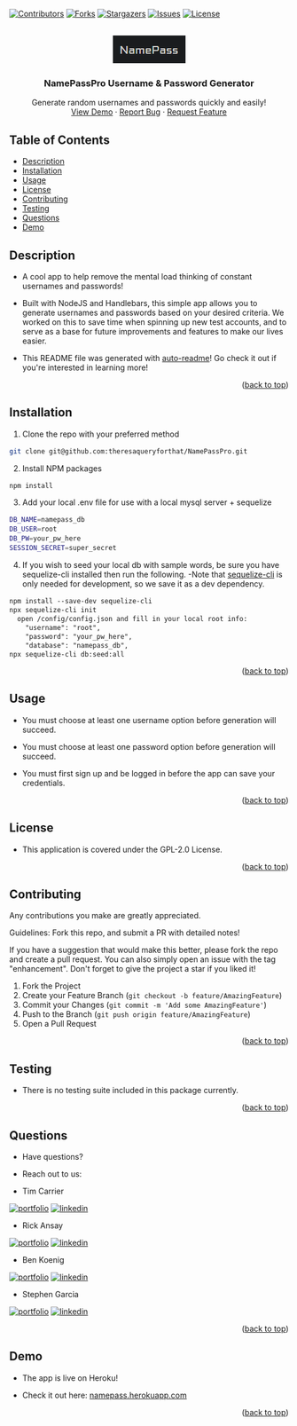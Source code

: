 <div id="top"></div>
<!--
*** Credit to Othneil Drew's Best-README-Template as the base
*** for this template and concept/layout. The following is an iteration
*** from that version, and contains similar structure, with some improvements
*** to allow for easy automation of the README generation process.
*** Check it out: https://github.com/othneildrew/Best-README-Template/
*** For more information about this README template version
*** see the following repo: https://github.com/theresaqueryforthat/auto-readme
-->

<!-- PROJECT SHIELDS -->
<!--
*** Reference links are enclosed in brackets [ ] instead of parentheses ( ).
*** See the bottom of this document for the declaration of the reference variables
*** for contributors-url, forks-url, etc. This is an optional, concise syntax you may use.
*** https://www.markdownguide.org/basic-syntax/#reference-style-links
-->
[![Contributors][contributors-shield]][contributors-url]
[![Forks][forks-shield]][forks-url]
[![Stargazers][stars-shield]][stars-url]
[![Issues][issues-shield]][issues-url]
[![License][license-shield]][license-url]


<!-- PROJECT LOGO -->
<br />
<div align="center">
  <a href="https://github.com/theresaqueryforthat/NamePassPro">
    <img src="assets/images/logo.png" alt="Logo" />
  </a>

<h3 align="center">NamePassPro Username & Password Generator</h3>

  <p align="center">
    Generate random usernames and passwords quickly and easily!
    <br />
    <a href="https://namepass.herokuapp.com/">View Demo</a>
    ·
    <a href="https://github.com/theresaqueryforthat/NamePassPro/issues">Report Bug</a>
    ·
    <a href="https://github.com/theresaqueryforthat/NamePassPro/issues">Request Feature</a>
  </p>
</div>

<!-- TABLE OF CONTENTS -->
## Table of Contents

* [Description](#description)
* [Installation](#installation)
* [Usage](#usage)
* [License](#license)
* [Contributing](#contributing)
* [Testing](#testing)
* [Questions](#questions)
* [Demo](#demo)

<!-- DESCRIPTION -->
## Description

* A cool app to help remove the mental load thinking of constant usernames and passwords!

* Built with NodeJS and Handlebars, this simple app allows you to generate usernames and passwords based on your desired criteria. We worked on this to save time when spinning up new test accounts, and to serve as a base for future improvements and features to make our lives easier.

* This README file was generated with [auto-readme](https://github.com/theresaqueryforthat/auto-readme/)! Go check it out if you're interested in learning more!

<p align="right">(<a href="#top">back to top</a>)</p>

<!-- INSTALLATION -->
## Installation

1. Clone the repo with your preferred method
```sh
git clone git@github.com:theresaqueryforthat/NamePassPro.git
```
2. Install NPM packages
```sh
npm install
```
3. Add your local .env file for use with a local mysql server + sequelize
```sh
DB_NAME=namepass_db
DB_USER=root
DB_PW=your_pw_here
SESSION_SECRET=super_secret
```
4. If you wish to seed your local db with sample words, be sure you have sequelize-cli installed then run the following.
-Note that [sequelize-cli](https://www.npmjs.com/package/sequelize-cli) is only needed for development, so we save it as a dev dependency.
```
npm install --save-dev sequelize-cli
npx sequelize-cli init
  open /config/config.json and fill in your local root info:
    "username": "root",
    "password": "your_pw_here",
    "database": "namepass_db",
npx sequelize-cli db:seed:all
```


<p align="right">(<a href="#top">back to top</a>)</p>

<!-- USAGE -->
## Usage

* You must choose at least one username option before generation will succeed.

* You must choose at least one password option before generation will succeed.

* You must first sign up and be logged in before the app can save your credentials.


<p align="right">(<a href="#top">back to top</a>)</p>

<!-- LICENSE -->
## License

* This application is covered under the GPL-2.0 License.

<p align="right">(<a href="#top">back to top</a>)</p>

<!-- CONTRIBUTING -->
## Contributing

Any contributions you make are greatly appreciated.

Guidelines: Fork this repo, and submit a PR with detailed notes!

If you have a suggestion that would make this better, please fork the repo and create a pull request.
You can also simply open an issue with the tag "enhancement".
Don't forget to give the project a star if you liked it!

1. Fork the Project
2. Create your Feature Branch (`git checkout -b feature/AmazingFeature`)
3. Commit your Changes (`git commit -m 'Add some AmazingFeature'`)
4. Push to the Branch (`git push origin feature/AmazingFeature`)
5. Open a Pull Request

<p align="right">(<a href="#top">back to top</a>)</p>

<!-- TESTING -->
## Testing

* There is no testing suite included in this package currently.

<p align="right">(<a href="#top">back to top</a>)</p>

<!-- QUESTIONS -->
## Questions

* Have questions?
* Reach out to us: 

* Tim Carrier

[![portfolio][portfolio-shield]](https://atmention.github.io/code_portfolio)
[![linkedin][linkedin-shield]](https://www.linkedin.com/in/tim-carrier-9a2a9a22/)

* Rick Ansay

[![portfolio][portfolio-shield]](https://rickyricer.github.io/RickAnsayFullStackPortfolio)
[![linkedin][linkedin-shield]](https://www.linkedin.com/mwlite/in/rick-ansay-185201b1)

* Ben Koenig

[![portfolio][portfolio-shield]](https://theresaqueryforthat.github.io/code_portfolio/)
[![linkedin][linkedin-shield]](https://www.linkedin.com/in/bk09/)

* Stephen Garcia

[![portfolio][portfolio-shield]](https://stephen-garcia.github.io/MyPersonalPortfolio)
[![linkedin][linkedin-shield]](https://www.linkedin.com/in/stephen-garcia-8b9666227/)

<p align="right">(<a href="#top">back to top</a>)</p>

<!-- PROJECT EXAMPLE -->
## Demo

* The app is live on Heroku!

* Check it out here: [namepass.herokuapp.com](https://namepass.herokuapp.com/)

<p align="right">(<a href="#top">back to top</a>)</p>


<!-- MARKDOWN LINKS & IMAGES -->
<!-- https://www.markdownguide.org/basic-syntax/#reference-style-links -->
[contributors-shield]: https://img.shields.io/github/contributors/theresaqueryforthat/NamePassPro.svg?style=for-the-badge
[contributors-url]: https://github.com/theresaqueryforthat/NamePassPro/graphs/contributors
[forks-shield]: https://img.shields.io/github/forks/theresaqueryforthat/NamePassPro.svg?style=for-the-badge
[forks-url]: https://github.com/theresaqueryforthat/NamePassPro/network/members
[stars-shield]: https://img.shields.io/github/stars/theresaqueryforthat/NamePassPro.svg?style=for-the-badge
[stars-url]: https://github.com/theresaqueryforthat/NamePassPro/stargazers
[issues-shield]: https://img.shields.io/github/issues/theresaqueryforthat/NamePassPro.svg?style=for-the-badge
[issues-url]: https://github.com/theresaqueryforthat/NamePassPro/issues
[license-shield]: https://img.shields.io/github/license/theresaqueryforthat/NamePassPro.svg?style=for-the-badge&cacheSeconds=60
[license-url]: https://github.com/theresaqueryforthat/NamePassPro/blob/main/LICENSE
[linkedin-shield]: https://img.shields.io/badge/-LinkedIn-black.svg?style=for-the-badge&logo=linkedin&colorB=555
[portfolio-shield]: https://img.shields.io/badge/my_portfolio-000?style=for-the-badge&logo=ko-fi&logoColor=white
